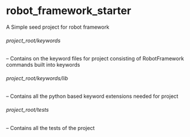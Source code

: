 robot_framework_starter
=======================

A Simple seed project for robot framework


###### project_root/keywords
– Contains on the keyword files for project consisting of
RobotFramework commands built into keywords
###### project_root/keywords/lib
– Contains all the python based keyword extensions needed for
project
###### project_root/tests
– Contains all the tests of the project
